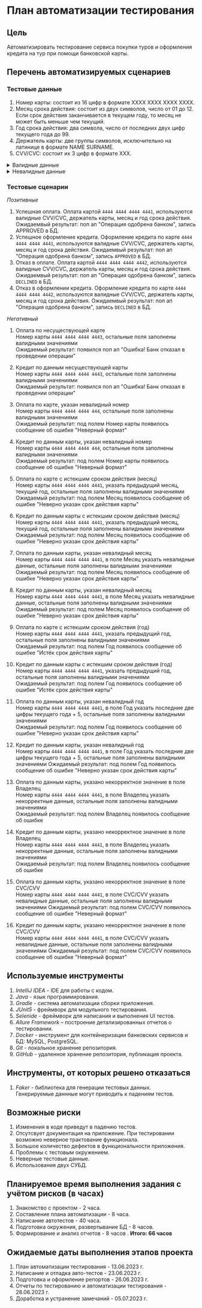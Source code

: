 # План автоматизации тестирования

## Цель
Автоматизировать тестирование сервиса покупки туров и оформления кредита на тур при помощи банковской карты.


## Перечень автоматизируемых сценариев
### Тестовые данные
1. Номер карты: состоит из 16 цифр в формате ХХХХ ХХХХ ХХХХ ХХХХ.
2. Месяц срока действия: состоит из двух символов, число от 01 до 12. Если срок действия заканчивается в текущем году, то месяц не может быть меньше чем текущий.
3. Год срока действия: два символа, число от последних двух цифр текущего года до 99.
4. Держатель карты: две группы символов, исключительно на латинице в формате NAME SURNAME.
5. CVV/CVC: состоит их 3 цифр в формате ХХХ.

  <details>
  <summary>Валидные данные</summary>  

* Карта:  

` 4444 4444 4444 4441 ` - возвращает статус `APPROVED` 

` 4444 4444 4444 4442 ` - возвращает статус `DECLINED`

* Месяц: `01`-`12`
* Год: `текущий` - `текущий + 5 лет`
* Держатель карты: `IVAN IVANOV`, `PETR PETROV`
* CVV/CVC: `000`-`999`

</details>

<details>
  <summary>Невалидные данные</summary>  

* Карта:
`0000 0000 0000 0000`, `4444 4444 4444 4440`, `4444 4444 4444 4443`, `4444 4444 4444 444`
  `1234 5678 9012 3456`.

* Месяц: `0`-`9`,`00`,`13`-`99`
* Год: `00`-`22`
* Держатель карты: `ИВАН ИВАНОВ`, `PETR PETROV11`, `PETRUXA`, `ب ج د ﻩ و ز ح ط ي ك ل م ن س ع ف صر `,`P#TRUX@`, `PETR PETROVICH PETROV`
* CVV/CVC: `0`-`9`, `00`-`99`,

</details>

### Тестовые сценарии

*Позитивные*

1. Успешная оплата.
   Оплата картой `4444 4444 4444 4441`, используются валидные CVV/CVC, держатель карты, месяц и год срока действия.
Ожидаемвый результат: поп ап "Операция одобрена банком", запись APPROVED в БД.
2. Успешное оформление кредита.
   Оформление кредита по карте `4444 4444 4444 4441`, используются валидные CVV/CVC, держатель карты, месяц и год срока действия.
   Ожидаемвый результат: поп ап "Операция одобрена банком", запись `APPROVED` в БД.
3. Отказ в оплате. 
   Оплата картой `4444 4444 4444 4442`, используются валидные CVV/CVC, держатель карты, месяц и год срока действия.
   Ожидаемвый результат: поп ап "Операция одобрена банком", запись `DECLINED` в БД.
4. Отказ в оформлении кредита.
   Оформление кредита по карте `4444 4444 4444 4442`, используются валидные CVV/CVC, держатель карты, месяц и год срока действия.
   Ожидаемвый результат: поп ап "Операция одобрена банком", запись `DECLINED` в БД.

*Негативный*

1. Оплата по несуществующей карте   
   Номер карты `4444 4444 4444 4443`, остальные поля заполнены валидными значениями  
   Ожидаемый результат: появился поп ап "Ошибка! Банк отказал в проведении операции"

2. Кредит по данным несуществующей карты   
   Номер карты `4444 4444 4444 4443`, остальные поля заполнены валидными значениями  
   Ожидаемый результат: появился поп ап "Ошибка! Банк отказал в проведении операции"

3. Оплата по карте, указан невалидный номер   
   Номер карты `4444 4444 4444 444`, остальные поля заполнены валидными значениями  
   Ожидаемый результат: под полем Номер карты появилось сообщение об ошибке "Неверный формат"

4. Кредит по данным карты, указан невалидный номер    
   Номер карты `4444 4444 4444 444`, остальные поля заполнены валидными значениями  
   Ожидаемый результат: под полем Номер карты появилось сообщение об ошибке "Неверный формат"

5. Оплата по карте с истекшим сроком действия (месяц)  
   Номер карты `4444 4444 4444 4441`, указать предыдущий месяц, текущий год, остальные поля заполнены валидными значениями  
   Ожидаемый результат: под полем Месяц появилось сообщение об ошибке "Неверно указан срок действия карты"

6. Кредит по данным карты с истекшим сроком действия (месяц)  
   Номер карты `4444 4444 4444 4441`, указать предыдущий месяц, текущий год, остальные поля заполнены валидными значениями 
   Ожидаемый результат: под полем Месяц появилось сообщение об ошибке "Неверно указан срок действия карты"

7. Оплата по данным карты, указан невалидный месяц   
   Номер карты `4444 4444 4444 4441`, в поле Месяц указать невалидные данные, остальные поля заполнены валидными значениями  
   Ожидаемый результат: под полем Месяц появилось сообщение об ошибке "Неверно указан срок действия карты"

8. Кредит по данным карты, указан невалидный месяц   
   Номер карты `4444 4444 4444 4441`, в поле Месяц указать невалидные данные, остальные поля заполнены валидными значениями  
   Ожидаемый результат: под полем Месяц появилось сообщение об ошибке "Неверно указан срок действия карты"

9. Оплата по карте с истекшим сроком действия (год)  
   Номер карты `4444 4444 4444 4441`, указать предыдущий год, остальные поля заполнены валидными значениями  
   Ожидаемый результат: под полем Год появилось сообщение об ошибке "Истёк срок действия карты"

10. Кредит по данным карты с истекшим сроком действия (год)  
   Номер карты `4444 4444 4444 4441`, указать предыдущий год, остальные поля заполнены валидными значениями  
   Ожидаемый результат: под полем Год появилось сообщение об ошибке "Истёк срок действия карты"

11. Оплата по данным карты, указан невалидный год   
   Номер карты `4444 4444 4444 4441`, в поле Год указать последние две цифры текущего года + 5, остальные поля заполнены валидными значениями  
   Ожидаемый результат: под полем Год появилось сообщение об ошибке "Неверно указан срок действия карты"

12. Кредит по данным карты, указан невалидный год   
   Номер карты `4444 4444 4444 4441`, в поле Год указать последние две цифры текущего года + 5, остальные поля заполнены валидными значениями 
   Ожидаемый результат: под полем Год появилось сообщение об ошибке "Неверно указан срок действия карты"

13. Оплата по данным карты, указано некорректное значение в поле Владелец  
   Номер карты `4444 4444 4444 4441`, в поле Владелец указать некорректные данные, остальные поля заполнены валидными значениями  
   Ожидаемый результат: под полем Владелец появилось сообщение об ошибке

14. Кредит по данным карты, указано некорректное значение в поле Владелец   
   Номер карты `4444 4444 4444 4441`, в поле Владелец указать некорректные данные, остальные поля заполнены валидными значениями  
   Ожидаемый результат: под полем Владелец появилось сообщение об ошибке

15. Оплата по данным карты, указано некорректное значение в поле CVC/CVV   
   Номер карты `4444 4444 4444 4441`, в поле CVC/CVV указать невалидные данные, остальные поля заполнены валидными значениями 
   Ожидаемый результат: под полем CVC/CVV появилось сообщение об ошибке "Неверный формат"

16. Кредит по данным карты, указано некорректное значение в поле CVC/CVV   
   Номер карты `4444 4444 4444 4441`, в поле CVC/CVV указать невалидные данные, остальные поля заполнены валидными значениями 
   Ожидаемый результат: под полем CVC/CVV появилось сообщение об ошибке "Неверный формат"


## Используемые инструменты
1. *IntelliJ IDEA* - IDE для работы с кодом.
2. *Java* - язык программирования.
3. *Gradle* - система автоматизации сборки приложения.
4. *JUnit5* - фреймворк для модульного тестирования.
5. *Selenide* - фреймворк для написания и выполнения UI тестов.
6. *Allure Framework* – построение детализированных отчетов о тестировании.  
7. *Docker* - инструмент для контейнеризации банковских сервисов и БД: MySQL, PostgreSQL.
8. *Git* - локальное хранение репозитория.
9. *GitHub* - удаленное хранение репозитория, публикация проекта.

## Инструменты, от которых решено отказаться
1. *Faker* - библиотека для генерации тестовых данных.  
Генерируемые даннные могут приводить к падениям тестов.

## Возможные риски
1. Изменения в коде приведут в падению тестов.
2. Отсутсвует документация на приложение. При тестировании возможно неверное трактование функционала.
3. Большое количество дефектов в функциональности приложения.
4. Проблемы с тестовым окружением.
5. Неверные тестовые данные.
6. Использования двух СУБД.

## Планируемое время выполнения задания с учётом рисков (в часах)
1. Знакомство с проектом - 2 часа.
2. Составление плана автоматизации - 8 часа.
3. Написание автотестов - 40 часа.
4. Подготовка окружения, развертывание БД - 8 часов.
5. Формирование и анализ отчетов - 8 часов  .
__Итого: 66 часов__

## Ожидаемые даты выполнения этапов проекта
1. План автоматизации тестирования - 13.06.2023 г.
2. Написание и отладка авто-тестов - 23.06.2023 г.
3. Подготовка и оформление репортов - 26.06.2023 г.
4. Отчеты по тестированию и автоматизации тестирования - 28.06.2023 г.
5. Доработка и устранение замечаний - 05.07.2023 г.




